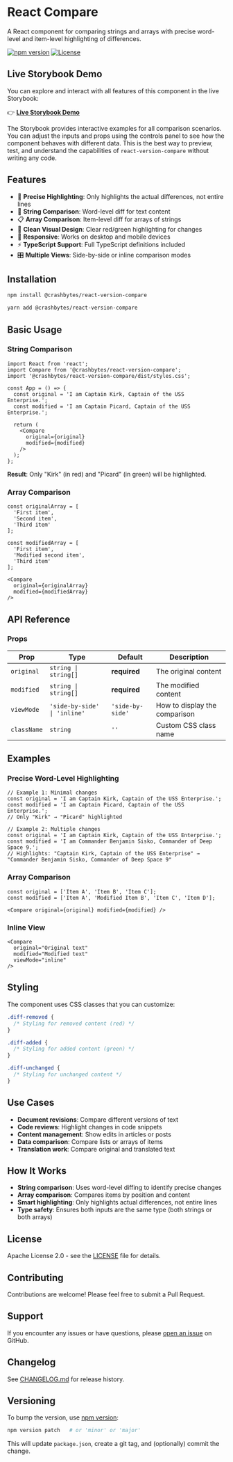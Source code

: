 # React Compare

A React component for comparing strings and arrays with precise word-level and item-level highlighting of differences.

[![npm version](https://badge.fury.io/js/react-version-compare.svg)](https://badge.fury.io/js/react-version-compare)
[![License](https://img.shields.io/badge/license-Apache%202.0-blue.svg)](LICENSE)

## Live Storybook Demo

You can explore and interact with all features of this component in the live Storybook:

👉 **[Live Storybook Demo](https://crashbytes.github.io/react-version-compare/)**

The Storybook provides interactive examples for all comparison scenarios. You can adjust the inputs and props using the controls panel to see how the component behaves with different data. This is the best way to preview, test, and understand the capabilities of `react-version-compare` without writing any code.

## Features

- 🎯 **Precise Highlighting**: Only highlights the actual differences, not entire lines
- 📝 **String Comparison**: Word-level diff for text content
- 📋 **Array Comparison**: Item-level diff for arrays of strings
- 🎨 **Clean Visual Design**: Clear red/green highlighting for changes
- 📱 **Responsive**: Works on desktop and mobile devices
- ⚡ **TypeScript Support**: Full TypeScript definitions included
- 🎛️ **Multiple Views**: Side-by-side or inline comparison modes

## Installation

```bash
npm install @crashbytes/react-version-compare
```

```bash
yarn add @crashbytes/react-version-compare
```

## Basic Usage

### String Comparison

```tsx
import React from 'react';
import Compare from '@crashbytes/react-version-compare';
import '@crashbytes/react-version-compare/dist/styles.css';

const App = () => {
  const original = 'I am Captain Kirk, Captain of the USS Enterprise.';
  const modified = 'I am Captain Picard, Captain of the USS Enterprise.';

  return (
    <Compare 
      original={original}
      modified={modified}
    />
  );
};
```

**Result**: Only "Kirk" (in red) and "Picard" (in green) will be highlighted.

### Array Comparison

```tsx
const originalArray = [
  'First item',
  'Second item', 
  'Third item'
];

const modifiedArray = [
  'First item',
  'Modified second item',
  'Third item'
];

<Compare 
  original={originalArray}
  modified={modifiedArray}
/>
```

## API Reference

### Props

| Prop | Type | Default | Description |
|------|------|---------|-------------|
| `original` | `string \| string[]` | **required** | The original content |
| `modified` | `string \| string[]` | **required** | The modified content |
| `viewMode` | `'side-by-side' \| 'inline'` | `'side-by-side'` | How to display the comparison |
| `className` | `string` | `''` | Custom CSS class name |

## Examples

### Precise Word-Level Highlighting

```tsx
// Example 1: Minimal changes
const original = 'I am Captain Kirk, Captain of the USS Enterprise.';
const modified = 'I am Captain Picard, Captain of the USS Enterprise.';
// Only "Kirk" → "Picard" highlighted

// Example 2: Multiple changes  
const original = 'I am Captain Kirk, Captain of the USS Enterprise.';
const modified = 'I am Commander Benjamin Sisko, Commander of Deep Space 9.';
// Highlights: "Captain Kirk, Captain of the USS Enterprise" → "Commander Benjamin Sisko, Commander of Deep Space 9"
```

### Array Comparison

```tsx
const original = ['Item A', 'Item B', 'Item C'];
const modified = ['Item A', 'Modified Item B', 'Item C', 'Item D'];

<Compare original={original} modified={modified} />
```

### Inline View

```tsx
<Compare 
  original="Original text"
  modified="Modified text"
  viewMode="inline"
/>
```

## Styling

The component uses CSS classes that you can customize:

```css
.diff-removed {
  /* Styling for removed content (red) */
}

.diff-added {
  /* Styling for added content (green) */
}

.diff-unchanged {
  /* Styling for unchanged content */
}
```

## Use Cases

- **Document revisions**: Compare different versions of text
- **Code reviews**: Highlight changes in code snippets  
- **Content management**: Show edits in articles or posts
- **Data comparison**: Compare lists or arrays of items
- **Translation work**: Compare original and translated text

## How It Works

- **String comparison**: Uses word-level diffing to identify precise changes
- **Array comparison**: Compares items by position and content
- **Smart highlighting**: Only highlights actual differences, not entire lines
- **Type safety**: Ensures both inputs are the same type (both strings or both arrays)

## License

Apache License 2.0 - see the [LICENSE](LICENSE) file for details.

## Contributing

Contributions are welcome! Please feel free to submit a Pull Request.

## Support

If you encounter any issues or have questions, please [open an issue](https://github.com/CrashBytes/react-version-compare/issues) on GitHub.

## Changelog

See [CHANGELOG.md](./CHANGELOG.md) for release history.

## Versioning

To bump the version, use [npm version](https://docs.npmjs.com/cli/v10/commands/npm-version):

```sh
npm version patch   # or 'minor' or 'major'
```

This will update `package.json`, create a git tag, and (optionally) commit the change.